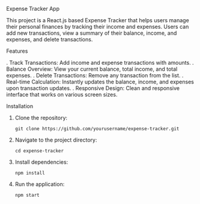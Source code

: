 Expense Tracker App

This project is a React.js based Expense Tracker that helps users manage their personal finances by tracking their income and expenses. Users can add new transactions, view a summary of their balance, income, and expenses, and delete transactions.

Features

. Track Transactions: Add income and expense transactions with amounts.
. Balance Overview: View your current balance, total income, and total expenses.
. Delete Transactions: Remove any transaction from the list.
. Real-time Calculation: Instantly updates the balance, income, and expenses upon transaction 
   updates.
.  Responsive Design: Clean and responsive interface that works on various screen sizes.

Installation
1. Clone the repository:

       git clone https://github.com/yourusername/expense-tracker.git
   
2. Navigate to the project directory:

       cd expense-tracker

3. Install dependencies:

       npm install
   
5. Run the application:

       npm start

